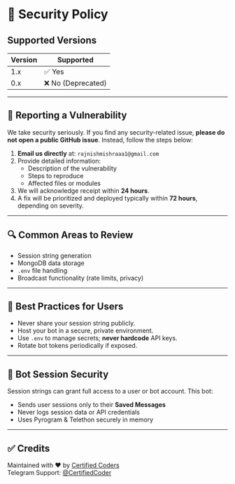 # 🔐 Security Policy

## Supported Versions

| Version | Supported          |
|---------|--------------------|
| 1.x     | ✅ Yes              |
| 0.x     | ❌ No (Deprecated)  |

---

## 📣 Reporting a Vulnerability

We take security seriously. If you find any security-related issue, **please do not open a public GitHub issue**. Instead, follow the steps below:

1. **Email us directly** at: `rajnishmishraaa1@gmail.com`
2. Provide detailed information:
   - Description of the vulnerability
   - Steps to reproduce
   - Affected files or modules
3. We will acknowledge receipt within **24 hours**.
4. A fix will be prioritized and deployed typically within **72 hours**, depending on severity.

---

## 🔍 Common Areas to Review

- Session string generation
- MongoDB data storage
- `.env` file handling
- Broadcast functionality (rate limits, privacy)

---

## 🧷 Best Practices for Users

- Never share your session string publicly.
- Host your bot in a secure, private environment.
- Use `.env` to manage secrets; **never hardcode** API keys.
- Rotate bot tokens periodically if exposed.

---

## 🔐 Bot Session Security

Session strings can grant full access to a user or bot account. This bot:
- Sends user sessions only to their **Saved Messages**
- Never logs session data or API credentials
- Uses Pyrogram & Telethon securely in memory

---

## ✅ Credits

Maintained with ❤️ by [Certified Coders](https://github.com/CertifiedCoders)  
Telegram Support: [@CertifiedCoder](https://t.me/CertifiedCoder)

